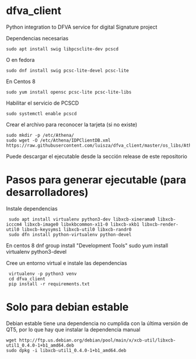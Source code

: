 # dfva_client
Python integration to DFVA service for digital Signature project

Dependencias necesarias

    sudo apt install swig libpcsclite-dev pcscd

O en fedora

    sudo dnf install swig pcsc-lite-devel pcsc-lite
    
En Centos 8

    sudo yum install opensc pcsc-lite pcsc-lite-libs
 
Habilitar el servicio de PCSCD

    sudo systemctl enable pcscd

Crear el archivo para reconocer la tarjeta (si no existe)

    sudo mkdir -p /etc/Athena/
    sudo wget -O /etc/Athena/IDPClientDB.xml https://raw.githubusercontent.com/luisza/dfva_client/master/os_libs/Athena/IDPClientDB.xml
    
Puede descargar el ejecutable desde la sección release de este repositorio

# Pasos para generar ejecutable (para desarrolladores)

Instale dependencias 

     sudo apt install virtualenv python3-dev libxcb-xinerama0 libxcb-icccm4 libxcb-image0 libxkbcommon-x11-0 libxcb-xkb1 libxcb-render-util0 libxcb-keysyms1 libxcb-util0 libxcb-randr0
     sudo dfn install python-virtualenv python-devel

En centos 8 
    dnf group install "Development Tools"
    sudo yum install virtualenv python3-devel
     
Cree un entorno virtual e instale las dependencias

     virtualenv -p python3 venv
     cd dfva_client
     pip install -r requirements.txt
     
  
# Solo para debian estable

Debian estable tiene una dependencia no cumplida con la última versión de QT5, por lo que hay que instalar la dependencia manual

    wget http://ftp.us.debian.org/debian/pool/main/x/xcb-util/libxcb-util1_0.4.0-1+b1_amd64.deb
    sudo dpkg -i libxcb-util1_0.4.0-1+b1_amd64.deb
 

